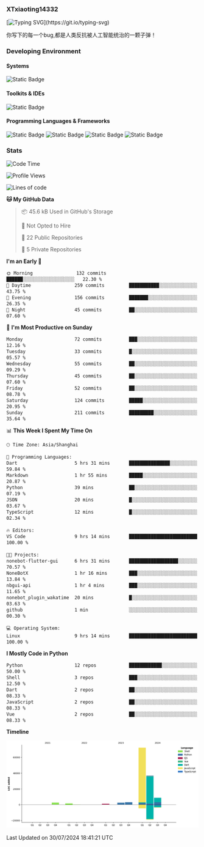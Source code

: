 ### XTxiaoting14332

[![Typing SVG](https://readme-typing-svg.herokuapp.com?font=JetBrians+Mono&pause=1000&random=false&width=435&lines=Hello+World!)](https://git.io/typing-svg)

你写下的每一个bug,都是人类反抗被人工智能统治的一颗子弹！

### Developing Environment

#### Systems

![Static Badge](https://img.shields.io/badge/Ubuntu-%20?style=flat-square&logo=ubuntu&logoColor=white&color=E34F26)

#### Toolkits & IDEs

![Static Badge](https://img.shields.io/badge/Visual%20Studio%20Code-%20?style=flat-square&logo=visualstudiocode&logoColor=white&color=blue)

#### Programming Languages & Frameworks

![Static Badge](https://img.shields.io/badge/Dart-%20?style=flat-square&logo=dart&logoColor=white&color=0175C2)
![Static Badge](https://img.shields.io/badge/Flutter-%20?style=flat-square&logo=flutter&logoColor=white&color=02569B)
![Static Badge](https://img.shields.io/badge/Python-%20?style=flat-square&logo=python&logoColor=white&color=E7A781)
![Static Badge](https://img.shields.io/badge/Bash%20Shell-%20?style=flat-square&logo=shell&logoColor=white&color=49D868)

### Stats

<!--START_SECTION:waka-->
![Code Time](http://img.shields.io/badge/Code%20Time-93%20hrs%2041%20mins-blue)

![Profile Views](http://img.shields.io/badge/Profile%20Views-0-blue)

![Lines of code](https://img.shields.io/badge/From%20Hello%20World%20I%27ve%20Written-127.8%20thousand%20lines%20of%20code-blue)

**🐱 My GitHub Data** 

> 📦 45.6 kB Used in GitHub's Storage 
 > 
> 🚫 Not Opted to Hire
 > 
> 📜 22 Public Repositories 
 > 
> 🔑 5 Private Repositories 
 > 
**I'm an Early 🐤** 

```text
🌞 Morning                132 commits         ██████░░░░░░░░░░░░░░░░░░░   22.30 % 
🌆 Daytime                259 commits         ███████████░░░░░░░░░░░░░░   43.75 % 
🌃 Evening                156 commits         ███████░░░░░░░░░░░░░░░░░░   26.35 % 
🌙 Night                  45 commits          ██░░░░░░░░░░░░░░░░░░░░░░░   07.60 % 
```
📅 **I'm Most Productive on Sunday** 

```text
Monday                   72 commits          ███░░░░░░░░░░░░░░░░░░░░░░   12.16 % 
Tuesday                  33 commits          █░░░░░░░░░░░░░░░░░░░░░░░░   05.57 % 
Wednesday                55 commits          ██░░░░░░░░░░░░░░░░░░░░░░░   09.29 % 
Thursday                 45 commits          ██░░░░░░░░░░░░░░░░░░░░░░░   07.60 % 
Friday                   52 commits          ██░░░░░░░░░░░░░░░░░░░░░░░   08.78 % 
Saturday                 124 commits         █████░░░░░░░░░░░░░░░░░░░░   20.95 % 
Sunday                   211 commits         █████████░░░░░░░░░░░░░░░░   35.64 % 
```


📊 **This Week I Spent My Time On** 

```text
🕑︎ Time Zone: Asia/Shanghai

💬 Programming Languages: 
Dart                     5 hrs 31 mins       ███████████████░░░░░░░░░░   59.84 % 
Markdown                 1 hr 55 mins        █████░░░░░░░░░░░░░░░░░░░░   20.87 % 
Python                   39 mins             ██░░░░░░░░░░░░░░░░░░░░░░░   07.19 % 
JSON                     20 mins             █░░░░░░░░░░░░░░░░░░░░░░░░   03.67 % 
TypeScript               12 mins             █░░░░░░░░░░░░░░░░░░░░░░░░   02.34 % 

🔥 Editors: 
VS Code                  9 hrs 14 mins       █████████████████████████   100.00 % 

🐱‍💻 Projects: 
nonebot-flutter-gui      6 hrs 31 mins       ██████████████████░░░░░░░   70.57 % 
NoneBotX                 1 hr 16 mins        ███░░░░░░░░░░░░░░░░░░░░░░   13.84 % 
nbgui-api                1 hr 4 mins         ███░░░░░░░░░░░░░░░░░░░░░░   11.65 % 
nonebot_plugin_wakatime  20 mins             █░░░░░░░░░░░░░░░░░░░░░░░░   03.63 % 
github                   1 min               ░░░░░░░░░░░░░░░░░░░░░░░░░   00.30 % 

💻 Operating System: 
Linux                    9 hrs 14 mins       █████████████████████████   100.00 % 
```

**I Mostly Code in Python** 

```text
Python                   12 repos            ████████████░░░░░░░░░░░░░   50.00 % 
Shell                    3 repos             ███░░░░░░░░░░░░░░░░░░░░░░   12.50 % 
Dart                     2 repos             ██░░░░░░░░░░░░░░░░░░░░░░░   08.33 % 
JavaScript               2 repos             ██░░░░░░░░░░░░░░░░░░░░░░░   08.33 % 
Vue                      2 repos             ██░░░░░░░░░░░░░░░░░░░░░░░   08.33 % 
```



**Timeline**

![Lines of Code chart](https://raw.githubusercontent.com/XTxiaoting14332/XTxiaoting14332/main/assets/bar_graph.png)


 Last Updated on 30/07/2024 18:41:21 UTC
<!--END_SECTION:waka-->